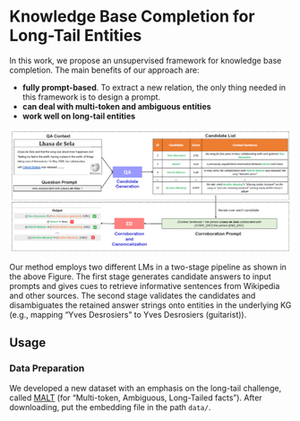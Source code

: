 # Knowledge Base Completion for Long-Tail Entities
In this work, we propose an unsupervised framework for knowledge base completion. The main benefits of our approach are:
* **fully prompt-based**. To extract a new relation, the only thing needed in this framework is to design a prompt.
* **can deal with multi-token and ambiguous entities**
* **work well on long-tail entities**

<p align="center">
<img src="figure/framework.png" width="900">
</p>
Our method employs two different LMs in a two-stage pipeline as shown in the above Figure. 
The first stage generates candidate answers to input prompts and gives cues to retrieve informative sentences from Wikipedia and other sources. 
The second stage validates the candidates and disambiguates the retained answer strings onto entities in the underlying KG (e.g., mapping “Yves Desrosiers” to Yves Desrosiers (guitarist)).

## Usage
### Data Preparation
We developed a new dataset with an emphasis on the long-tail challenge, called [MALT](https://zenodo.org/record/8092562) (for “Multi-token, Ambiguous, Long-Tailed facts”).
After downloading, put the embedding file in the path `data/`.
